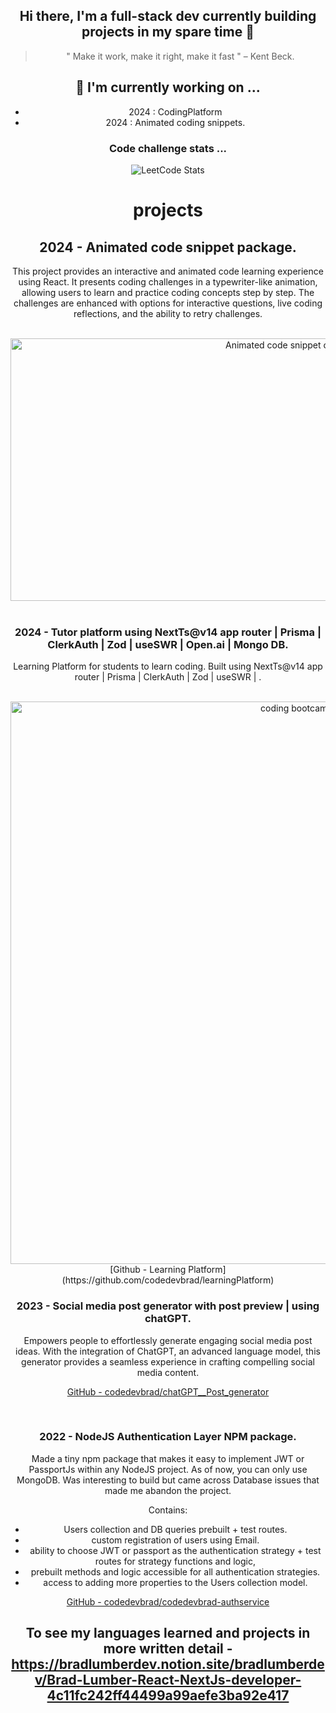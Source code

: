 <div align="center">
  

## Hi there, I'm a full-stack dev currently building projects in my spare time 👋 ###

> " Make it work, make it right, make it fast " – Kent Beck.

## 🔭 I'm currently working on ...
  - 2024 : CodingPlatform
  - 2024 : Animated coding snippets.
   
### Code challenge stats ...
![LeetCode Stats](https://leetcard.jacoblin.cool/user0171yr?theme=light&font=M%20PLUS%201%20Code&ext=heatmap)


# projects

<div align="center">
  <h2>  2024 - Animated code snippet package. </h2>
  <p>
    This project provides an interactive and animated code learning experience using React. It presents coding challenges in a typewriter-like animation, allowing users to learn and practice coding concepts step by step. The challenges are enhanced with options for interactive questions, live coding reflections, and the ability to retry challenges.
  </p>
</br>
  <img src="https://github.com/user-attachments/assets/22cbdbc7-8fde-468e-8fcb-eebf4a81a66a" alt="Animated code snippet challenges" width="900" height="420" />
</div>

</br>

### 2024 - Tutor platform using NextTs@v14 app router | Prisma | ClerkAuth | Zod |  useSWR | Open.ai | Mongo DB.
Learning Platform for students to learn coding. Built using NextTs@v14 app router | Prisma | ClerkAuth | Zod | useSWR | .

</br>
<div align='center'>
   <img src="https://github.com/user-attachments/assets/0e996ac8-b324-435d-8e9e-d08982af29c7" alt="coding bootcamp" width="900" /> 
</div>
[Github - Learning Platform](https://github.com/codedevbrad/learningPlatform)

</br>

### 2023 - Social media post generator with post preview | using chatGPT.

Empowers people to effortlessly generate engaging social media post ideas. With the integration of ChatGPT, an advanced language model, this generator provides a seamless experience in crafting compelling social media content.

[GitHub - codedevbrad/chatGPT__Post_generator](https://github.com/codedevbrad/chatGPT__Post_generator)

</br>

### 2022 - NodeJS **Authentication Layer NPM package.**

Made a tiny npm package that makes it easy to implement JWT or PassportJs within any NodeJS project. As of now, you can only use MongoDB. Was interesting to build but came across Database issues that made me abandon the project.

Contains:

- Users collection and DB queries prebuilt + test routes.
- custom registration of users using Email.
- ability to choose JWT or passport as the authentication strategy + test routes for strategy functions and logic,
- prebuilt methods and logic accessible for all authentication strategies.
- access to adding more properties to the Users collection model.

[GitHub - codedevbrad/codedevbrad-authservice](https://github.com/codedevbrad/codedevbrad-authservice)



## To see my languages learned and projects in more written detail - https://bradlumberdev.notion.site/bradlumberdev/Brad-Lumber-React-NextJs-developer-4c11fc242ff44499a99aefe3ba92e417

</div>

<!--
**codedevbrad/codedevbrad** is a ✨ _special_ ✨ repository because its `README.md` (this file) appears on your GitHub profile.

Here are some ideas to get you started:


- 🔭 I’m currently working on
- 👯 I’m looking to collaborate on ...
- 🤔 I’m looking for help with ...
- 💬 Ask me about ...
- 📫 How to reach me: ...
- 😄 Pronouns: ...
- ⚡ Fun fact: ...
-->
